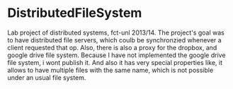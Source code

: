 DistributedFileSystem
=====================

Lab project of distributed systems, fct-unl 2013/14. The project's goal was to have distributed file servers, which coulb be synchronzied whenever a client requested that op. Also, there is also a proxy for the dropbox, and google drive file system. Because I have not implemented the google drive file system, i wont publish it. And also it has very special properties like, it allows to have multiple files with the same name, which is not possible under an usual file system.
